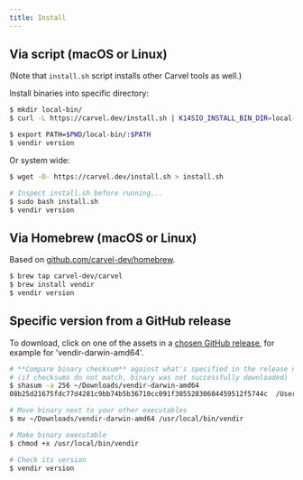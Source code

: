 ```yaml
---
title: Install
---
```


## Via script (macOS or Linux)

(Note that `install.sh` script installs other Carvel tools as well.)

Install binaries into specific directory:

```bash
$ mkdir local-bin/
$ curl -L https://carvel.dev/install.sh | K14SIO_INSTALL_BIN_DIR=local-bin bash

$ export PATH=$PWD/local-bin/:$PATH
$ vendir version
```

Or system wide:

```bash
$ wget -O- https://carvel.dev/install.sh > install.sh

# Inspect install.sh before running...
$ sudo bash install.sh
$ vendir version
```

## Via Homebrew (macOS or Linux)

Based on [github.com/carvel-dev/homebrew](https://github.com/carvel-dev/homebrew).

```bash
$ brew tap carvel-dev/carvel
$ brew install vendir
$ vendir version
```

## Specific version from a GitHub release

To download, click on one of the assets in a [chosen GitHub release](https://github.com/carvel-dev/vendir/releases), for example for 'vendir-darwin-amd64'.

```bash
# **Compare binary checksum** against what's specified in the release notes
# (if checksums do not match, binary was not successfully downloaded)
$ shasum -a 256 ~/Downloads/vendir-darwin-amd64
08b25d21675fdc77d4281c9bb74b5b36710cc091f30552830604459512f5744c  /Users/pivotal/Downloads/vendir-darwin-amd64

# Move binary next to your other executables
$ mv ~/Downloads/vendir-darwin-amd64 /usr/local/bin/vendir

# Make binary executable
$ chmod +x /usr/local/bin/vendir

# Check its version
$ vendir version
```
